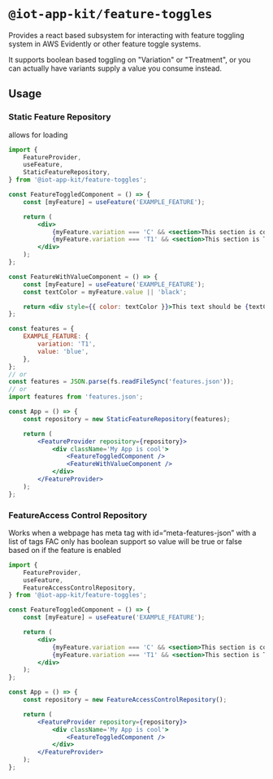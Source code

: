 # `@iot-app-kit/feature-toggles`

Provides a react based subsystem for interacting with feature toggling system in AWS Evidently or other feature toggle systems.

It supports boolean based toggling on "Variation" or "Treatment", or you can actually have variants supply a value you consume instead.

## Usage

### Static Feature Repository

allows for loading

```jsx
import {
    FeatureProvider,
    useFeature,
    StaticFeatureRepository,
} from '@iot-app-kit/feature-toggles';

const FeatureToggledComponent = () => {
    const [myFeature] = useFeature('EXAMPLE_FEATURE');

    return (
        <div>
            {myFeature.variation === 'C' && <section>This section is control</section>}
            {myFeature.variation === 'T1' && <section>This section is Treatment 1</section>}
        </div>
    );
};

const FeatureWithValueComponent = () => {
    const [myFeature] = useFeature('EXAMPLE_FEATURE');
    const textColor = myFeature.value || 'black';

    return <div style={{ color: textColor }}>This text should be {textColor}</div>;
};

const features = {
    EXAMPLE_FEATURE: {
        variation: 'T1',
        value: 'blue',
    },
};
// or
const features = JSON.parse(fs.readFileSync('features.json'));
// or
import features from 'features.json';

const App = () => {
    const repository = new StaticFeatureRepository(features);

    return (
        <FeatureProvider repository={repository}>
            <div className='My App is cool'>
                <FeatureToggledComponent />
                <FeatureWithValueComponent />
            </div>
        </FeatureProvider>
    );
};
```

### FeatureAccess Control Repository

Works when a webpage has meta tag with id=“meta-features-json” with a list of tags
FAC only has boolean support so value will be true or false based on if the feature is enabled

```jsx
import {
    FeatureProvider,
    useFeature,
    FeatureAccessControlRepository,
} from '@iot-app-kit/feature-toggles';

const FeatureToggledComponent = () => {
    const [myFeature] = useFeature('EXAMPLE_FEATURE');

    return (
        <div>
            {myFeature.variation === 'C' && <section>This section is control</section>}
            {myFeature.variation === 'T1' && <section>This section is Treatment 1</section>}
        </div>
    );
};

const App = () => {
    const repository = new FeatureAccessControlRepository();

    return (
        <FeatureProvider repository={repository}>
            <div className='My App is cool'>
                <FeatureToggledComponent />
            </div>
        </FeatureProvider>
    );
};
```
